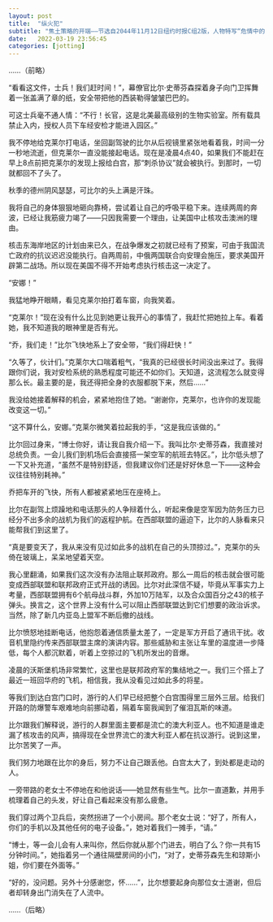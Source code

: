 ```yaml
---
layout: post
title:  "纵火犯"
subtitle: "焦土策略的开端——节选自2044年11月12日纽约时报C组2版，人物特写“危情中的友谊”"
date:   2022-03-19 23:56:45
categories: [jotting]
---
```


……（前略）

“看看这文件，士兵！我们赶时间！”，幕僚官比尔·史蒂芬森探着身子向门卫挥舞着一张盖满了章的纸，安全带把他的西装勒得皱皱巴巴的。

可这士兵毫不通人情：“不行！长官，这是北美最高级别的生物实验室。所有载具禁止入内，授权人员下车经安检才能进入园区。”

我不停地给克莱尔打电话，坐回副驾驶的比尔从后视镜里紧张地看着我，时间一分一秒地流逝，但克莱尔一直没能接起电话。现在是凌晨4点40，如果我们不能赶在早上8点前把克莱尔的发现上报给白宫，那“刺杀协议”就会被执行。到那时，一切就都回不了头了。

秋季的德州阴风瑟瑟，可比尔的头上满是汗珠。

我将自己的身体狠狠地砸向靠椅，尝试着让自己的呼吸平稳下来。连续两周的奔波，已经让我筋疲力竭了——只因我需要一个理由，让美国中止核攻击澳洲的理由。

核击东海岸地区的计划由来已久，在战争爆发之初就已经有了预案，可由于我国流亡政府的抗议迟迟没能执行。自两周前，中俄两国联合向安理会施压，要求美国开辟第二战场。所以现在美国不得不开始考虑执行核击这一决定了。

“安娜！”

我猛地睁开眼睛，看见克莱尔拍打着车窗，向我笑着。

“克莱尔！”现在没有什么比见到她更让我开心的事情了，我赶忙把她拉上车。看着她，我不知道我的眼神里是否有光。

“乔，我们走！”比尔飞快地系上了安全带，“我们得赶快！”

“久等了，伙计们。”克莱尔大口喘着粗气，“我真的已经很长时间没出来过了。我得跟你们说，我对安检系统的熟悉程度可能还不如你们。天知道，这流程怎么就变得那么长。最主要的是，我还得把全身的衣服都脱下来，然后……”

我没给她接着解释的机会，紧紧地抱住了她。“谢谢你，克莱尔，也许你的发现能改变这一切。”

“这不算什么，安娜。”克莱尔微笑着拉起我的手，“这是我应该做的。”

比尔回过身来，“博士你好，请让我自我介绍一下。我叫比尔·史蒂芬森，我直接对总统负责。一会儿我们到机场后会直接搭一架空军的航班去特区。”，比尔低头想了一下又补充道，“虽然不是特别舒适，但我建议你们还是好好休息一下——这种会议往往特别耗神。”

乔把车开的飞快，所有人都被紧紧地压在座椅上。

比尔在副驾上烦躁地和电话那头的人争辩着什么，听起来像是空军因为防务压力已经分不出多余的战机为我们的返程护航。在西部联盟的逼迫下，比尔的人脉看来只能帮我们到这里了。

“真是要变天了，我从来没有见过如此多的战机在自己的头顶掠过。”，克莱尔的头倚在玻璃上，呆呆地望着天空。

我心里翻涌，如果我们这次没有办法阻止联邦政府。那么一周后的核击就会很可能变成西部联盟和联邦政府正式开战的诱因。比尔对此深信不疑，毕竟从军事实力上考量，西部联盟拥有6个航母战斗群，外加10万陆军，以及合众国百分之43的核子弹头。换言之，这个世界上没有什么可以阻止西部联盟达到它们想要的政治诉求。当然，除了新几内亚岛上盟军不断后撤的战线。

比尔愤怒地挂断电话，他抱怨着通信质量太差了，一定是军方开启了通讯干扰。收音机里隐约传来西部联盟主席的演讲内容。那些威胁和主张让车里的温度进一步降低，每个人都沉默着，听着上空掠过的飞机所发出的音爆。

凌晨的沃斯堡机场非常繁忙，这里也是联邦政府军的集结地之一。我们三个搭上了最近一班回华府的飞机，相信我，我从没看见过如此多的将星。

等我们到达白宫门口时，游行的人们早已经把整个白宫围得里三层外三层。给我们开路的防爆警车艰难地向前挪动着，隔着车窗我闻到了催泪瓦斯的味道。

比尔跟我们解释说，游行的人群里面主要都是流亡的澳大利亚人。也不知道是谁走漏了核攻击的风声，搞得现在全世界流亡的澳大利亚人都在抗议游行。说到这里，比尔苦笑了一声。

我们努力地跟在比尔的身后，努力不让自己跟丢他。白宫太大了，到处都是走动的人。

一旁带路的老女士不停地在和他说话——她显然有些生气。比尔一直道歉，并用手梳理着自己的头发，好让自己看起来没有那么疲惫。

我们穿过两个卫兵后，突然拐进了一个小房间。那个老女士说：“好了，所有人，你们的手机以及其他任何的电子设备。”，她对着我们一摊手，“请。”

“博士，等一会儿会有人来叫你，然后你就从那个门进去，明白了么？你一共有15分钟时间。”，她指着另一个通往隔壁房间的小门，“对了，史蒂芬森先生和琼斯小姐，你们要在外面等。”

“好的，没问题。另外十分感谢您，怀……”，比尔想要起身向那位女士道谢，但后者却转身出门消失在了人流中。

……（后略）
